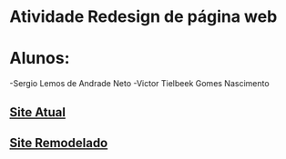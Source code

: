 ﻿# Atividade Redesign de página web

# Alunos: 
-Sergio Lemos de Andrade Neto
-Victor Tielbeek Gomes Nascimento

 ## [Site Atual](https://saojosefsa.com.br)
 ## [Site Remodelado](https://sergiolemosss.github.io/IHC-Atividade-Redesign-de-pagina-web/)
